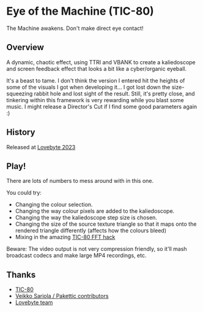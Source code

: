 # Eye of the Machine (TIC-80)

The Machine awakens. Don't make direct eye contact!

## Overview

A dynamic, chaotic effect, using TTRI and VBANK to create a kaliedoscope and screen feedback effect that looks a bit like a cyber/organic eyeball.

It's a beast to tame. I don't think the version I entered hit the heights of some of the visuals I got when developing it... I got lost down the size-squeezing rabbit hole and lost sight of the result. Still, it's pretty close, and tinkering within this framework is very rewarding while you blast some music. I might release a Director's Cut if I find some good parameters again :)

## History

Released at [Lovebyte 2023](https://demozoo.org/productions/319384/)

## Play!

There are lots of numbers to mess around with in this one.

You could try:

- Changing the colour selection.
- Changing the way colour pixels are added to the kaliedoscope.
- Changing the way the kaliedoscope step size is chosen.
- Changing the size of the source texture triangle so that it maps onto the rendered triangle differently (affects how the colours bleed)
- Mixing in the amazing [TIC-80 FFT hack](https://github.com/glastonbridge/TIC-80/releases)

Beware: The video output is not very compression friendly, so it'll mash broadcast codecs and make large MP4 recordings, etc.

## Thanks

- [TIC-80](https://tic80.com/)
- [Veikko Sariola / Pakettic contributors](https://github.com/vsariola/pakettic)
- [Lovebyte team](https://lovebyte.party/)
